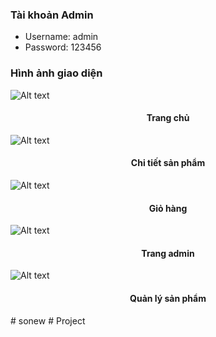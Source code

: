 <!-- author: admin -->

### Tài khoản Admin

- Username: admin
- Password: 123456

### Hình ảnh giao diện

![Alt text](./assets/img/screen.jpeg)

<h4 align="center">Trang chủ</h4>

![Alt text](./assets/img/img-github/admin-product.jpeg)

<h4 align="center">Chi tiết sản phẩm</h4>

![Alt text](./assets/img/img-github/giohang.jpeg)

<h4 align="center">Giỏ hàng</h4>

![Alt text](./assets/img/img-github/admin.jpeg)

<h4 align="center">Trang admin</h4>

![Alt text](./assets/img/img-github/admin-product.jpeg)

<h4 align="center">Quản lý sản phẩm</h4>
#   s o n e w 
 
 
#   P r o j e c t  
 